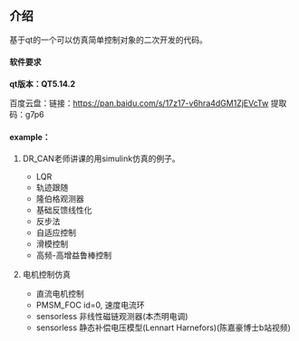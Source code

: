 ## 介绍
基于qt的一个可以仿真简单控制对象的二次开发的代码。

####  软件要求
**qt版本：QT5.14.2**

百度云盘：链接：https://pan.baidu.com/s/17z17-v6hra4dGM1ZjEVcTw 
提取码：g7p6 


#### example：
1. DR_CAN老师讲课的用simulink仿真的例子。 
    - LQR
    - 轨迹跟随
    - 隆伯格观测器
    - 基础反馈线性化
    - 反步法
    - 自适应控制
    - 滑模控制
    - 高频-高增益鲁棒控制

2. 电机控制仿真
    - 直流电机控制
    - PMSM_FOC id=0, 速度电流环
    - sensorless 非线性磁链观测器(本杰明电调)
    - sensorless 静态补偿电压模型(Lennart Harnefors)(陈嘉豪博士b站视频)

